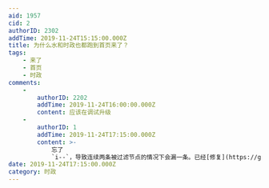 ```yaml
---
aid: 1957
cid: 2
authorID: 2302
addTime: 2019-11-24T15:15:00.000Z
title: 为什么水和时政也都跑到首页来了？
tags:
    - 来了
    - 首页
    - 时政
comments:
    -
        authorID: 2202
        addTime: 2019-11-24T16:00:00.000Z
        content: 应该在调试升级
    -
        authorID: 1
        addTime: 2019-11-24T17:15:00.000Z
        content: >-
            忘了
            `i--`，导致连续两条被过滤节点的情况下会漏一条。已经[修复](https://github.com/Terminus2049/2049BBS/commit/4d106550519be057caaa72d1b7cfee9192461f8a)。
date: 2019-11-24T17:15:00.000Z
category: 时政
---
```




